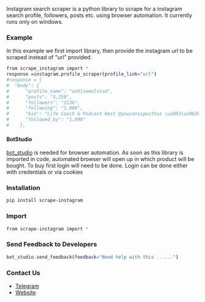 Instagram search scraper is a python library to scrape for a instagram search profile, followers, posts etc. using browser automation. 
It currently runs only on windows.

### Example
In this example we first import library, then provide the instagram url to be scraped instead of "url" provided.
```sh
from scrape_instagram import *
response =instagram.profile_scraper(profile_link="url")
#response = {
#  "body": {
#      "profile_name": "ashliemolstad",
#      "posts": "5,259",
#      "followers": "213k",
#      "following": "1,098",
#      "bio": "Life Coach & Podcast Host @youcansipwithus \u2063\u2063Passionate about helping women live a life they love, without waiting on the.....",
#      "followed_by": "1,098"
#    },

```

#### BotStudio
[bot_studio](https://pypi.org/project/bot_studio/) is needed for browser automation. As soon as this library is imported in code, automated browser will open up in which product will be bought. To buy first login will need to be done. Login can be done either with credentials or via cookies


### Installation

```sh
pip install scrape-instagram
```

### Import
```sh
from scrape-instagram import *
```

### Send Feedback to Developers
```sh
bot_studio.send_feedback(feedback="Need help with this ......")
```

### Contact Us
* [Telegram](https://t.me/datakund)
* [Website](https://datakund.com)

